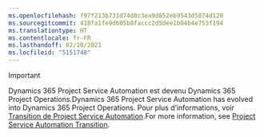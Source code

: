 ```yaml
---
ms.openlocfilehash: f97f213b731d74d8c3ea9d852eb9543d5874d120
ms.sourcegitcommit: 418fa1fe9d605b8faccc2d5dee1b04b4e753f194
ms.translationtype: HT
ms.contentlocale: fr-FR
ms.lasthandoff: 02/10/2021
ms.locfileid: "5151748"
---
```

> [!IMPORTANT]
> <span data-ttu-id="10a83-101">Dynamics 365 Project Service Automation est devenu Dynamics 365 Project Operations.</span><span class="sxs-lookup"><span data-stu-id="10a83-101">Dynamics 365 Project Service Automation has evolved into Dynamics 365 Project Operations.</span></span> <span data-ttu-id="10a83-102">Pour plus d’informations, voir [Transition de Project Service Automation](https://dynamics.microsoft.com/en-us/project-service-automation/overview/).</span><span class="sxs-lookup"><span data-stu-id="10a83-102">For more information, see [Project Service Automation Transition](https://dynamics.microsoft.com/en-us/project-service-automation/overview/).</span></span>
